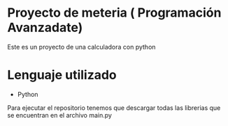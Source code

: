 # Proyecto de meteria ( Programación Avanzadate)

Este es un proyecto de una calculadora con python 

# Lenguaje utilizado
- Python

Para ejecutar el repositorio tenemos que descargar todas las librerias que se encuentran
en el archivo main.py